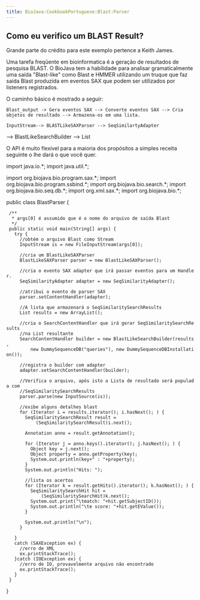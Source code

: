 ```yaml
---
title: BioJava:CookbookPortuguese:Blast:Parser
---
```


Como eu verifico um BLAST Result?
---------------------------------

Grande parte do crédito para este exemplo pertence a Keith James.

Uma tarefa freqüente em bioinformatica é a geração de resultados de
pesquisa BLAST. O BioJava tem a habilidade para analisar gramaticalmente
uma saída "Blast-like" como Blast e HMMER utilizando um truque que faz
saída Blast produzida em eventos SAX que podem ser utilizados por
listeners registrados.

O caminho básico é mostrado a seguir:

`Blast_output -> Gera eventos SAX --> Converte eventos SAX --> Cria`  
`objetos de resultado --> Armazena-os em uma lista.`

`InputStream--> BLASTLikeSAXParser --> SeqSimilartyAdapter `

--\> BlastLikeSearchBuilder --\> List

O API é muito flexível para a maioria dos propósitos a simples receita
seguinte o lhe dará o que você quer.

<java> import java.io.\*; import java.util.\*;

import org.biojava.bio.program.sax.\*; import
org.biojava.bio.program.ssbind.\*; import org.biojava.bio.search.\*;
import org.biojava.bio.seq.db.\*; import org.xml.sax.\*; import
org.biojava.bio.\*;

public class BlastParser {

` /**`  
`  * args[0] é assumido que é o nome do arquivo de saída Blast`  
`  */`  
` public static void main(String[] args) {`  
`   try {`  
`     //obtém o arquivo Blast como Stream`  
`     InputStream is = new FileInputStream(args[0]);`

`     //cria um BlastLikeSAXParser`  
`     BlastLikeSAXParser parser = new BlastLikeSAXParser();`

`     //cria o evento SAX adapter que irá passar eventos para um Handler.`  
`     SeqSimilarityAdapter adapter = new SeqSimilarityAdapter();`

`     //atribui o evento de parser SAX`  
`     parser.setContentHandler(adapter);`

`     //A lista que armazenará o SeqSimilaritySearchResults`  
`     List results = new ArrayList();`

`     //cria o SearchContentHandler que irá gerar SeqSimilaritySearchResults`  
`     //na List resultante`  
`     SearchContentHandler builder = new BlastLikeSearchBuilder(results,`  
`         new DummySequenceDB("queries"), new DummySequenceDBInstallation());`

`     //registra o builder com adapter`  
`     adapter.setSearchContentHandler(builder);`

`     //Verifica o arquivo, após isto a Lista de resultado será populada com      `  
`     //SeqSimilaritySearchResults`  
`     parser.parse(new InputSource(is));`

`     //exibe alguns detalhes blast `  
`     for (Iterator i = results.iterator(); i.hasNext(); ) {`  
`       SeqSimilaritySearchResult result =`  
`           (SeqSimilaritySearchResult)i.next();`

`       Annotation anno = result.getAnnotation();`

`       for (Iterator j = anno.keys().iterator(); j.hasNext(); ) {`  
`         Object key = j.next();`  
`         Object property = anno.getProperty(key);`  
`         System.out.println(key+" : "+property);`  
`       }`  
`       System.out.println("Hits: ");`

`       //lista os acertos`  
`       for (Iterator k = result.getHits().iterator(); k.hasNext(); ) {`  
`         SeqSimilaritySearchHit hit =`  
`             (SeqSimilaritySearchHit)k.next();`  
`         System.out.print("\tmatch: "+hit.getSubjectID());`  
`         System.out.println("\te score: "+hit.getEValue());`  
`       }`

`       System.out.println("\n");`  
`     }`

`   }`  
`   catch (SAXException ex) {`  
`     //erro de XML`  
`     ex.printStackTrace();`  
`   }catch (IOException ex) {`  
`     //erro de IO, provavelmente arquivo não encontrado`  
`     ex.printStackTrace();`  
`   }`  
` }`

} </java>
